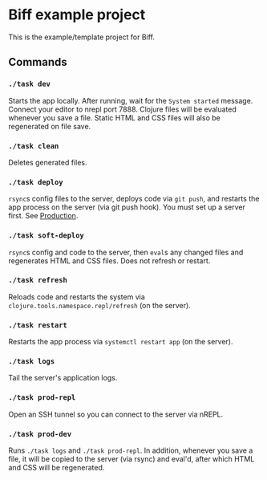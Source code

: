 # Biff example project

This is the example/template project for Biff.

## Commands

### `./task dev`

Starts the app locally. After running, wait for the `System started` message.
Connect your editor to nrepl port 7888. Clojure files will be evaluated
whenever you save a file. Static HTML and CSS files will also be regenerated on
file save.

### `./task clean`

Deletes generated files.

### `./task deploy`

`rsync`s config files to the server, deploys code via `git push`, and restarts
the app process on the server (via git push hook). You must set up a server
first. See [Production](https://biffweb.com/docs/#production).

### `./task soft-deploy`

`rsync`s config and code to the server, then `eval`s any changed files and
regenerates HTML and CSS files. Does not refresh or restart.

### `./task refresh`

Reloads code and restarts the system via
`clojure.tools.namespace.repl/refresh` (on the server).

### `./task restart`

Restarts the app process via `systemctl restart app` (on the server).

### `./task logs`

Tail the server's application logs.

### `./task prod-repl`

Open an SSH tunnel so you can connect to the server via nREPL.

### `./task prod-dev`

Runs `./task logs` and `./task prod-repl`. In addition, whenever you save a
file, it will be copied to the server (via rsync) and eval'd, after which HTML
and CSS will be regenerated.
